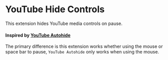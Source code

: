 # YouTube Hide Controls

This extension hides YouTube media controls on pause.

#### Inspired by [YouTube Autohide](https://addons.mozilla.org/en-US/firefox/addon/youtube-autohide-controls/)
The primary difference is this extension works whether using the mouse or space
bar to pause, `YouTube Autohide` only works when using the mouse.
